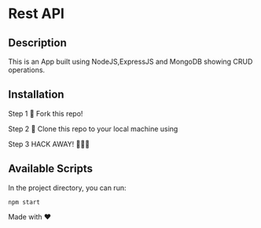 # Rest API

## Description

This is an App built using NodeJS,ExpressJS and MongoDB showing CRUD operations.

## Installation

Step 1
🍴 Fork this repo!

Step 2
👯 Clone this repo to your local machine using

Step 3
HACK AWAY! 🔨🔨🔨

## Available Scripts

In the project directory, you can run:

`npm start`

Made with ❤
